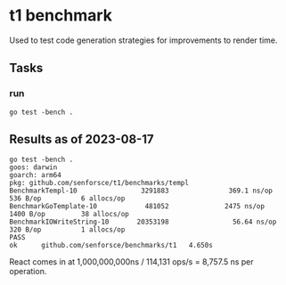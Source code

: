 # t1 benchmark

Used to test code generation strategies for improvements to render time.

## Tasks

### run

```
go test -bench .
```

## Results as of 2023-08-17

```
go test -bench .
goos: darwin
goarch: arm64
pkg: github.com/senforsce/t1/benchmarks/templ
BenchmarkTempl-10                3291883               369.1 ns/op           536 B/op          6 allocs/op
BenchmarkGoTemplate-10            481052              2475 ns/op            1400 B/op         38 allocs/op
BenchmarkIOWriteString-10       20353198                56.64 ns/op          320 B/op          1 allocs/op
PASS
ok      github.com/senforsce/benchmarks/t1   4.650s
```

React comes in at 1,000,000,000ns / 114,131 ops/s = 8,757.5 ns per operation.
